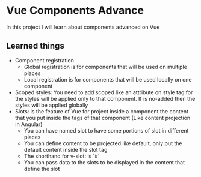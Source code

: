 # Vue Components Advance

In this project I will learn about components advanced on Vue

## Learned things

- Component registration
  - Global registration is for components that will be used on multiple places
  - Local registration is for components that will be used locally on one component
- Scoped styles: You need to add scoped like an attribute on style tag for the styles will be applied only to that component. If is no-added then the styles will be applied globally
- Slots: is the feature of Vue for project inside a component the content that you put inside the tags of that component (Like content projection in Angular)
  - You can have named slot to have some portions of slot in different places
  - You can define content to be projected like default, only put the default content inside the slot tag
  - The shorthand for v-slot: is '#'
  - You can pass data to the slots to be displayed in the content that define the slot